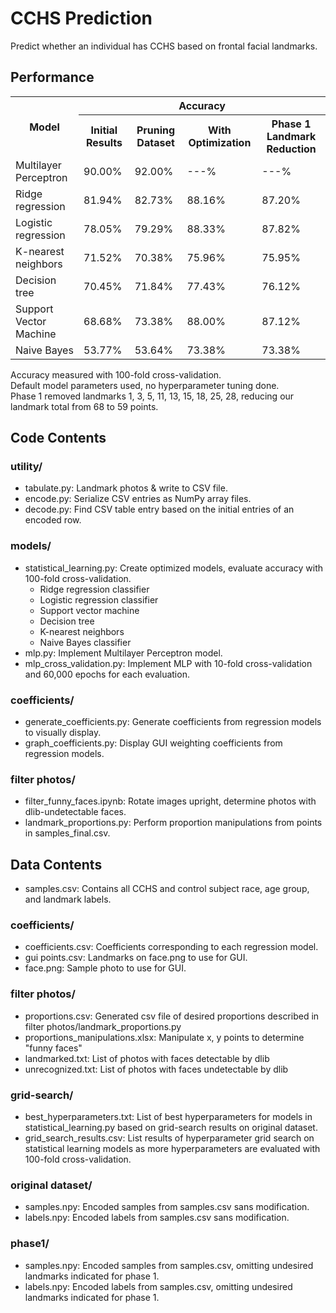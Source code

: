 # CCHS Prediction
Predict whether an individual has CCHS based on frontal facial landmarks.

## Performance
<table>
    <tr>
        <th rowspan=2>Model</th>
        <th colspan=4>Accuracy</th>
    </tr>
    <tr>
        <th>Initial Results</th>
        <th>Pruning Dataset</th>
        <th>With Optimization</th>
        <th>Phase 1 Landmark Reduction</th>
    </tr>
    <tr>
        <td>Multilayer Perceptron</td>
        <td>90.00%</td>
        <td>92.00%</td>
        <td>---%</td>
        <td>---%</td>
    </tr>
    <tr>
        <td>Ridge regression</td>
        <td>81.94%</td>
        <td>82.73%</td>
        <td>88.16%</td>
        <td>87.20%</td>
    </tr>
    <tr>
        <td>Logistic regression</td>
        <td>78.05%</td>
        <td>79.29%</td>
        <td>88.33%</td>
        <td>87.82%</td>
    </tr>
    <tr>
        <td>K-nearest neighbors</td>
        <td>71.52%</td>
        <td>70.38%</td>
        <td>75.96%</td>
        <td>75.95%</td>
    </tr>
    <tr>
        <td>Decision tree</td>
        <td>70.45%</td>
        <td>71.84%</td>
        <td>77.43%</td>
        <td>76.12%</td>
    </tr>
    <tr>
        <td>Support Vector Machine</td>
        <td>68.68%</td>
        <td>73.38%</td>
        <td>88.00%</td>
        <td>87.12%</td>
    </tr>
    <tr>
        <td>Naive Bayes</td>
        <td>53.77%</td>
        <td>53.64%</td>
        <td>73.38%</td>
        <td>73.38%</td>
    </tr>
</table>
Accuracy measured with 100-fold cross-validation.<br>
Default model parameters used, no hyperparameter tuning done.<br>
Phase 1 removed landmarks 1, 3, 5, 11, 13, 15, 18, 25, 28, reducing our landmark total from 68 to 59 points.

## Code Contents
### utility/
* tabulate.py: Landmark photos & write to CSV file.
* encode.py: Serialize CSV entries as NumPy array files.
* decode.py: Find CSV table entry based on the initial entries of an encoded row.
### models/
* statistical_learning.py: Create optimized models, evaluate accuracy with 100-fold cross-validation.
  * Ridge regression classifier
  * Logistic regression classifier
  * Support vector machine
  * Decision tree
  * K-nearest neighbors
  * Naive Bayes classifier
* mlp.py: Implement Multilayer Perceptron model.
* mlp_cross_validation.py: Implement MLP with 10-fold cross-validation and 60,000 epochs for each evaluation.

### coefficients/
* generate_coefficients.py: Generate coefficients from regression models to visually display.
* graph_coefficients.py: Display GUI weighting coefficients from regression models.

### filter photos/
* filter_funny_faces.ipynb: Rotate images upright, determine photos with dlib-undetectable faces.
* landmark_proportions.py: Perform proportion manipulations from points in samples_final.csv.

## Data Contents
* samples.csv: Contains all CCHS and control subject race, age group, and landmark labels.

### coefficients/
* coefficients.csv: Coefficients corresponding to each regression model.
* gui points.csv: Landmarks on face.png to use for GUI.
* face.png: Sample photo to use for GUI.

### filter photos/
* proportions.csv: Generated csv file of desired proportions described in filter photos/landmark_proportions.py
* proportions_manipulations.xlsx: Manipulate x, y points to determine "funny faces"
* landmarked.txt: List of photos with faces detectable by dlib
* unrecognized.txt: List of photos with faces undetectable by dlib

### grid-search/
* best_hyperparameters.txt: List of best hyperparameters for models in statistical_learning.py based on grid-search results on original dataset.
* grid_search_results.csv: List results of hyperparameter grid search on statistical learning models as more hyperparameters are evaluated with 100-fold cross-validation.

### original dataset/
* samples.npy: Encoded samples from samples.csv sans modification.
* labels.npy: Encoded labels from samples.csv sans modification.

### phase1/
* samples.npy: Encoded samples from samples.csv, omitting undesired landmarks indicated for phase 1.
* labels.npy: Encoded labels from samples.csv, omitting undesired landmarks indicated for phase 1.
